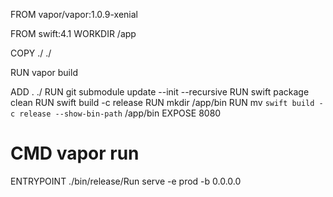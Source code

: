 FROM vapor/vapor:1.0.9-xenial

FROM swift:4.1
WORKDIR /app

COPY ./ ./

RUN vapor build

ADD . ./
RUN git submodule update --init --recursive
RUN swift package clean
RUN swift build -c release
RUN mkdir /app/bin
RUN mv `swift build -c release --show-bin-path` /app/bin
EXPOSE 8080

# CMD vapor run

ENTRYPOINT ./bin/release/Run serve -e prod -b 0.0.0.0
